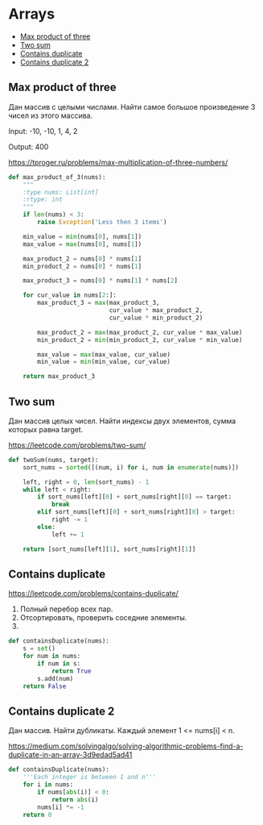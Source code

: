# Arrays

+ [Max product of three](#max-product-of-three)
+ [Two sum](#two-sum)
+ [Contains duplicate](#contains-duplicate)
+ [Contains duplicate 2](#contains-duplicate-2)

## Max product of three

Дан массив с целыми числами. Найти самое большое произведение 3 чисел из этого массива.

Input: -10, -10, 1, 4, 2

Output: 400

https://tproger.ru/problems/max-multiplication-of-three-numbers/

```python
def max_product_of_3(nums):
    """
    :type nums: List[int]
    :rtype: int
    """
    if len(nums) < 3:
        raise Exception('Less then 3 items')

    min_value = min(nums[0], nums[1])
    max_value = max(nums[0], nums[1])

    max_product_2 = nums[0] * nums[1]
    min_product_2 = nums[0] * nums[1]

    max_product_3 = nums[0] * nums[1] * nums[2]

    for cur_value in nums[2:]:
        max_product_3 = max(max_product_3,
                            cur_value * max_product_2,
                            cur_value * min_product_2)

        max_product_2 = max(max_product_2, cur_value * max_value)
        min_product_2 = min(min_product_2, cur_value * min_value)

        max_value = max(max_value, cur_value)
        min_value = min(min_value, cur_value)

    return max_product_3
```

## Two sum

Дан массив целых чисел. Найти индексы двух элементов, сумма которых равна target.

https://leetcode.com/problems/two-sum/

```python
def twoSum(nums, target):
    sort_nums = sorted([(num, i) for i, num in enumerate(nums)])

    left, right = 0, len(sort_nums) - 1
    while left < right:
        if sort_nums[left][0] + sort_nums[right][0] == target:
            break
        elif sort_nums[left][0] + sort_nums[right][0] > target:
            right -= 1
        else:
            left += 1

    return [sort_nums[left][1], sort_nums[right][1]]
```

## Contains duplicate

https://leetcode.com/problems/contains-duplicate/

1. Полный перебор всех пар.
2. Отсортировать, проверить соседние элементы.
3. 

```python
def containsDuplicate(nums):
    s = set()
    for num in nums:
        if num in s:
            return True
        s.add(num)
    return False
```

## Contains duplicate 2 

Дан массив. Найти дубликаты. Каждый элемент 1 <= nums[i] < n. 

https://medium.com/solvingalgo/solving-algorithmic-problems-find-a-duplicate-in-an-array-3d9edad5ad41

```python
def containsDuplicate(nums):
    '''Each integer is between 1 and n'''
    for i in nums:
        if nums[abs(i)] < 0:
            return abs(i)
        nums[i] *= -1
    return 0
```
